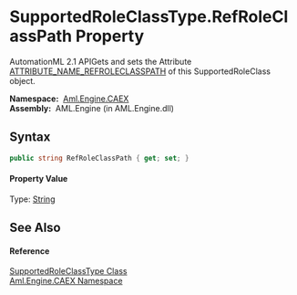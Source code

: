 SupportedRoleClassType.RefRoleClassPath Property
================================================
AutomationML 2.1 APIGets and sets the Attribute [ATTRIBUTE_NAME_REFROLECLASSPATH][1] of this SupportedRoleClass object.

  **Namespace:**  [Aml.Engine.CAEX][2]  
  **Assembly:**  AML.Engine (in AML.Engine.dll)

Syntax
------

```csharp
public string RefRoleClassPath { get; set; }
```

#### Property Value
Type: [String][3]

See Also
--------

#### Reference
[SupportedRoleClassType Class][4]  
[Aml.Engine.CAEX Namespace][2]  

[1]: ../CAEX_CLASSModel_TagNames/ATTRIBUTE_NAME_REFROLECLASSPATH.md
[2]: ../README.md
[3]: https://docs.microsoft.com/dotnet/api/system.string
[4]: README.md
[5]: https://www.automationml.org
[6]: ../../icons/logoShade.png